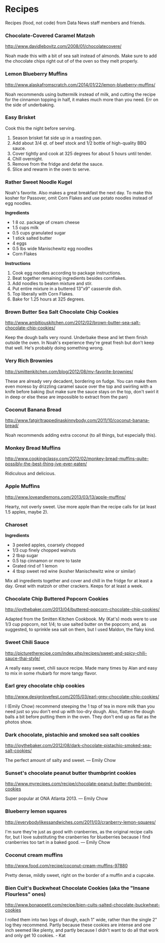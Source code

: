 # Recipes

Recipes (food, not code) from Data News staff members and friends.

### Chocolate-Covered Caramel Matzoh

http://www.davidlebovitz.com/2008/01/chocolatecovere/

Noah made this with a bit of sea salt instead of almonds.  Make sure to add the chocolate chips right out of of the oven so they melt properly.

### Lemon Blueberry Muffins

http://www.alaskafromscratch.com/2014/01/22/lemon-blueberry-muffins/

Noah recommends using buttermilk instead of milk, and cutting the recipe for the cinnamon topping in half, it makes much more than you need.  Err on the side of underbaking.

### Easy Brisket

Cook this the night before serving.

1. Season brisket fat side up in a roasting pan.
2. Add about 3/4 qt. of beef stock and 1/2 bottle of high-quality BBQ sauce.
3. Cover tightly and cook at 325 degrees for about 5 hours until tender.
4. Chill overnight.
5. Remove from the fridge and defat the sauce.
6. Slice and rewarm in the oven to serve.

### Rather Sweet Noodle Kugel

Noah's favorite. Also makes a great breakfast the next day. To make this kosher for Passover, omit Corn Flakes and use potato noodles instead of egg noodles.

**Ingredients**

* 1 8 oz. package of cream cheese
* 1.5 cups milk
* 0.5 cups granulated sugar
* 1 stick salted butter
* 4 eggs
* 0.5 lbs wide Manischewitz egg noodles
* Corn Flakes

**Instructions**

1. Cook egg noodles according to package instructions.
2. Beat together remaining ingredients besides cornflakes.
3. Add noodles to beaten mixture and stir.
4. Put entire mixture in a buttered 13"x9" casserole dish.
5. Top liberally with Corn Flakes.
6. Bake for 1.25 hours at 325 degrees.

### Brown Butter Sea Salt Chocolate Chip Cookies

http://www.ambitiouskitchen.com/2012/02/brown-butter-sea-salt-chocolate-chip-cookies/

Keep the dough balls very round.  Underbake these and let them finish outside the oven.  In Noah's experience they're great fresh but don't keep that well. He's probably doing something wrong.

### Very Rich Brownies

http://smittenkitchen.com/blog/2012/08/my-favorite-brownies/

These are already very decadent, bordering on fudge.  You can make them even moreso by drizzling caramel sauce over the top and swirling with a knife before baking (but make sure the sauce stays on the top, don't swirl it in deep or else these are impossible to extract from the pan)

### Coconut Banana Bread

http://www.fatgirltrappedinaskinnybody.com/2011/10/coconut-banana-bread/

Noah recommends adding extra coconut (to all things, but especially this).

### Monkey Bread Muffins

http://www.cookingclassy.com/2012/02/monkey-bread-muffins-quite-possibly-the-best-thing-ive-ever-eaten/

Ridiculous and delicious.

### Apple Muffins

http://www.loveandlemons.com/2013/03/13/apple-muffins/

Hearty, not overly sweet.  Use more apple than the recipe calls for (at least 1.5 apples, maybe 2).

### Charoset

**Ingredients**

* 3 peeled apples, coarsely chopped
* 1/3 cup finely chopped walnuts
* 2 tbsp sugar
* 0.5 tsp cinnamon or more to taste
* Grated rind of 1 lemon
* 4 tbsp sweet red wine (kosher Manischewitz wine or similar)

Mix all ingredients together and cover and chill in the fridge for at least a day. Great with matzoh or other crackers. Keeps for at least a week.

### Chocolate Chip Buttered Popcorn Cookies

http://joythebaker.com/2013/04/buttered-popcorn-chocolate-chip-cookies/

Adapted from the Smitten Kitchen Cookbook. My (Kat's) mods were to use 1/3 cup popcorn, not 1/4; to use salted butter on the popcorn; and, as suggested, to sprinkle sea salt on them, but I used Maldon, the flaky kind. 

### Sweet Chili Sauce

http://picturetherecipe.com/index.php/recipes/sweet-and-spicy-chili-sauce-thai-style/

A really easy sweet, chili sauce recipe.  Made many times by Alan and easy to mix in some rhubarb for more tangy flavor.

### Earl grey chocolate chip cookies 

http://www.designlovefest.com/2015/03/earl-grey-chocolate-chip-cookies/

I (Emily Chow) recommend steeping the 1 tsp of tea in more milk than you need just so you don't end up with too-dry dough. Also, flatten the dough balls a bit before putting them in the oven. They don't end up as flat as the photos show.

### Dark chocolate, pistachio and smoked sea salt cookies

http://joythebaker.com/2012/08/dark-chocolate-pistachio-smoked-sea-salt-cookies/

The perfect amount of salty and sweet. — Emily Chow

### Sunset's chocolate peanut butter thumbprint cookies 

http://www.myrecipes.com/recipe/chocolate-peanut-butter-thumbprint-cookies

Super popular at ONA Atlanta 2013. — Emily Chow

### Blueberry lemon squares

http://everybodylikessandwiches.com/2011/03/cranberry-lemon-squares/

I'm sure they're just as good with cranberries, as the original recipe calls for, but I love substituting the cranberries for blueberries because I find cranberries too tart in a baked good. — Emily Chow

### Coconut cream muffins

http://www.food.com/recipe/coconut-cream-muffins-97880

Pretty dense, mildly sweet, right on the border of a muffin and a cupcake.

### Bien Cuit's Buckwheat Chocolate Cookies (aka the "Insane Flourless" ones)

http://www.bonappetit.com/recipe/bien-cuits-salted-chocolate-buckwheat-cookies

I rolled them into two logs of dough, each 1" wide, rather than the single 2" log they recommend. Partly because these cookies are intense and one inch seemed like plenty, and partly because I didn't want to do all that work and only get 10 cookies. - Kat
